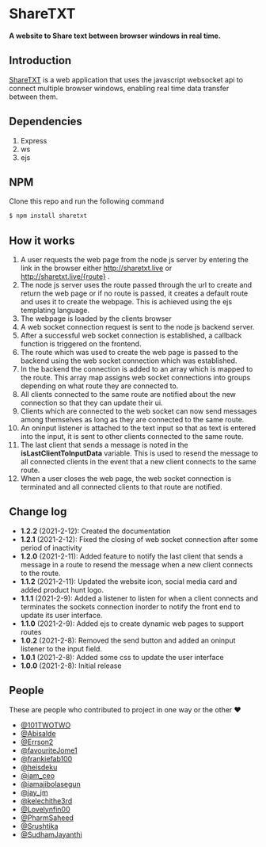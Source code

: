 # ShareTXT

**A website to Share text between browser windows in real time.**

## Introduction

[ShareTXT](http://sharetxt.live) is a web application that uses the javascript websocket api to connect multiple browser windows, enabling real time data transfer between them.

## Dependencies 
  1.  Express  
  2.  ws 
  3.  ejs
  
## NPM
Clone this repo and run the following command
```bash
$ npm install sharetxt
```

## How it works 
  1.  A user requests the web page from the node js server by entering the link in the browser either http://sharetxt.live or http://sharetxt.live/{route} .
  2.  The node js server uses the route passed through the url to create and return the web page or if no route is passed, it creates a default route and uses it to create the webpage. This is achieved using the ejs templating language.
  3.  The webpage is loaded by the clients browser
  4.  A web socket connection request is sent to the node js backend server.
  5.  After a successful web socket connection is established, a callback function is triggered on the frontend.
  6.  The route which was used to create the web page is passed to the backend using the web socket connection which was established.
  7.  In the backend the connection is added to an array which is mapped to the route. This array map assigns web socket connections into groups depending on what route they are connected to.
  8.  All clients connected to the same route are notified about the new connection so that they can update their ui.
  9.  Clients which are connected to the web socket can now send messages among themselves as long as they are connected to the same route.
  10.  An oninput listener is attached to the text input so that as text is entered into the input, it is sent to other clients connected to the same route.
  11.   The last client that sends a message is noted in the __isLastClientToInputData__ variable. This is used to resend the message to all connected clients in the event that a new client connects to the same route.
  12.   When a user closes the web page, the web socket connection is terminated and all connected clients to that route are notified.
  
## Change log
* **1.2.2** (2021-2-12): Created the documentation
* **1.2.1** (2021-2-12): Fixed the closing of web socket connection after some period of inactivity
* **1.2.0** (2021-2-11): Added feature to notify the last client that sends a message in a route to resend the message when a new client connects to the route. 
* **1.1.2** (2021-2-11): Updated the website icon, social media card and added product hunt logo.
* **1.1.1** (2021-2-9): Added a listener to listen for when a client connects and terminates the sockets connection inorder to notify the front end to update its user interface.
* **1.1.0** (2021-2-9): Added ejs to create dynamic web pages to support routes
* **1.0.2** (2021-2-8): Removed the send button and added an oninput listener to the input field.
* **1.0.1** (2021-2-8): Added some css to update the user interface
* **1.0.0** (2021-2-8): Initial release

## People
These are people who contributed to project in one way or the other :heart:

*	[@101TWOTWO](https://twitter.com/101TWOTWO)
*	[@Abisalde](https://twitter.com/Abisalde)
*	[@Errson2](https://twitter.com/Errson)
*	[@favouriteJome1](https://twitter.com/favouriteJome1)
*	[@frankiefab100](https://twitter.com/frankiefab100)
*	[@heisdeku](https://twitter.com/heisdeku)
*	[@iam_ceo](https://twitter.com/iam_ceo)
*	[@iamajibolasegun](https://twitter.com/iamajibolasegun)
*	[@jay_jm](https://twitter.com/jay_jm)
*	[@kelechithe3rd](https://twitter.com/kelechithe3rd)
*	[@Lovelynfin00](https://twitter.com/Lovelynfin00)
*	[@PharmSaheed](https://twitter.com/PharmSaheed)
*	[@Srushtika](https://twitter.com/Srushtika)
*	[@SudhamJayanthi](https://twitter.com/SudhamJayanthi)